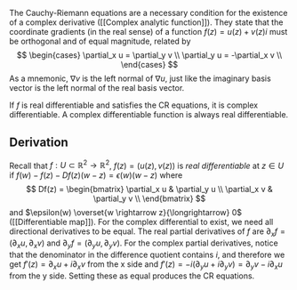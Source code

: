 The Cauchy-Riemann equations are a necessary condition
for the existence of a complex derivative ([[Complex analytic function]]).
They state that the coordinate gradients (in the real sense)
of a function $f(z) = u(z) + v(z)i$ must be orthogonal
and of equal magnitude, related by
$$
\begin{cases}
\partial_x u = \partial_y v \\
\partial_y u = -\partial_x v \\
\end{cases}
$$
As a mnemonic, $\nabla v$ is the left normal of $\nabla u$,
just like the imaginary basis vector
is the left normal of the real basis vector.

If $f$ is real differentiable and satisfies the CR equations,
it is complex differentiable.
A complex differentiable function is always real differentiable.

## Derivation

Recall that $f : U \subset \mathbb{R}^2 \rightarrow \mathbb{R}^2$, $f(z) = (u(z), v(z))$ is _real differentiable_ at $z \in U$
if $f(w) - f(z) - Df(z)(w-z) = \epsilon(w)(w-z)$
where
$$
Df(z) = \begin{bmatrix}
\partial_x u & \partial_y u \\
\partial_x v & \partial_y v \\
\end{bmatrix}
$$
and $\epsilon(w) \overset{w \rightarrow z}{\longrightarrow} 0$ ([[Differentiable map]]).
For the complex differential to exist,
we need all directional derivatives to be equal.
The real partial derivatives of $f$ are
$\partial_x f = (\partial_x u, \partial_x v)$ and $\partial_y f = (\partial_y u, \partial_y v)$.
For the complex partial derivatives,
notice that the denominator in the difference quotient contains $i$,
and therefore we get
$f'(z) = \partial_x u + i\partial_x v$ from the x side
and $f'(z) = -i(\partial_y u + i\partial_y v) = \partial_y v - i\partial_x u$ from the y side.
Setting these as equal produces the CR equations.